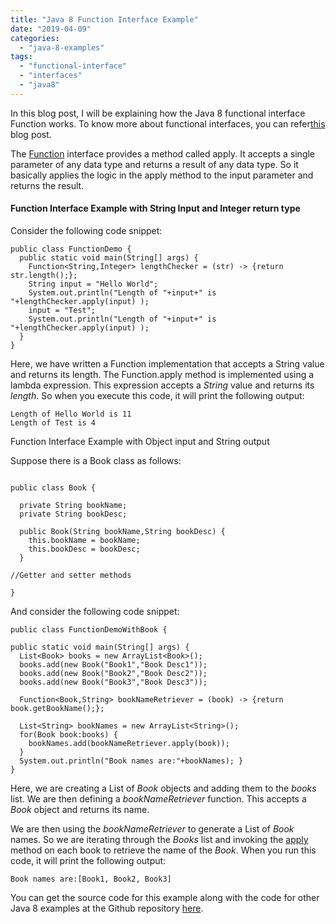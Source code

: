 ```yaml
---
title: "Java 8 Function Interface Example"
date: "2019-04-09"
categories: 
  - "java-8-examples"
tags: 
  - "functional-interface"
  - "interfaces"
  - "java8"
---
```


In this blog post, I will be explaining how the Java 8 functional interface Function works. To know more about functional interfaces, you can refer[this](https://learnjava.co.in/what-is-a-functional-interface/) blog post.

The [Function](https://docs.oracle.com/javase/8/docs/api/java/util/function/Function.html) interface provides a method called apply. It accepts a single parameter of any data type and returns a result of any data type. So it basically applies the logic in the apply method to the input parameter and returns the result.

#### Function Interface Example with String Input and Integer return type

Consider the following code snippet:

````
public class FunctionDemo { 
  public static void main(String[] args) { 
    Function<String,Integer> lengthChecker = (str) -> {return str.length();}; 
    String input = "Hello World"; 
    System.out.println("Length of "+input+" is "+lengthChecker.apply(input) ); 
    input = "Test"; 
    System.out.println("Length of "+input+" is "+lengthChecker.apply(input) );
  }
}
````

Here, we have written a Function implementation that accepts a String value and returns its length. The Function.apply method is implemented using a lambda expression. This expression accepts a _String_ value and returns its _length_. So when you execute this code, it will print the following output:

```
Length of Hello World is 11
Length of Test is 4
```

Function Interface Example with Object input and String output

Suppose there is a Book class as follows:

````

public class Book {

  private String bookName; 
  private String bookDesc;

  public Book(String bookName,String bookDesc) { 
    this.bookName = bookName; 
    this.bookDesc = bookDesc; 
  }

//Getter and setter methods

}

````

And consider the following code snippet:

````
public class FunctionDemoWithBook {

public static void main(String[] args) { 
  List<Book> books = new ArrayList<Book>(); 
  books.add(new Book("Book1","Book Desc1")); 
  books.add(new Book("Book2","Book Desc2")); 
  books.add(new Book("Book3","Book Desc3"));

  Function<Book,String> bookNameRetriever = (book) -> {return book.getBookName();};

  List<String> bookNames = new ArrayList<String>(); 
  for(Book book:books) { 
    bookNames.add(bookNameRetriever.apply(book)); 
  } 
  System.out.println("Book names are:"+bookNames); }
}
````

Here, we are creating a List of _Book_ objects and adding them to the _books_ list. We are then defining a _bookNameRetriever_ function. This accepts a _Book_ object and returns its name.

We are then using the _bookNameRetriever_ to generate a List of _Book_ names. So we are iterating through the _Books_ list and invoking the [apply](https://docs.oracle.com/javase/8/docs/api/java/util/function/Function.html#apply-T-) method on each book to retrieve the name of the _Book_. When you run this code, it will print the following output:

```
Book names are:[Book1, Book2, Book3]
```

You can get the source code for this example along with the code for other Java 8 examples at the Github repository [here](https://github.com/learnjavawithreshma/Java8Demo).
